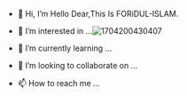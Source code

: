 - 👋 Hi, I’m Hello Dear,This Is FORiDUL-ISLAM.
- 👀 I’m interested in ...![1704200430407](https://github.com/FORiDUL-ISLAM-7/FORiDUL-ISLAM-7/assets/155942239/c27b08c0-819f-4726-93a1-874556037491)

- 🌱 I’m currently learning ...
- 💞️ I’m looking to collaborate on ...
- 📫 How to reach me ...

<!---
FORiDUL-ISLAM-7/FORiDUL-ISLAM-7 is a ✨ special ✨ repository because its `README.md` (this file) appears on your GitHub profile.
You can click the Preview link to take a look at your changes.
--->
